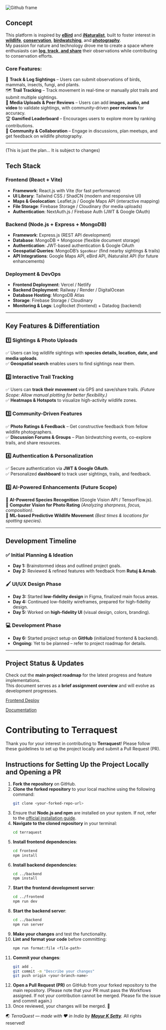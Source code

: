 ![Github frame](https://github.com/user-attachments/assets/80ab60b3-32fa-47b0-a837-e2d7981cd732)

## **Concept**  
This platform is inspired by [**eBird**](https://ebird.org/) and [**iNaturalist**](https://www.inaturalist.org/), built to foster interest in **[wildlife](https://en.wikipedia.org/wiki/Wildlife)**, **[conservation](https://en.wikipedia.org/wiki/Conservation_biology)**, **[birdwatching](https://en.wikipedia.org/wiki/Birdwatching)**, and **[photography](https://en.wikipedia.org/wiki/Photography)**.  
My passion for nature and technology drove me to create a space where enthusiasts can **[log, track, and share](https://en.wikipedia.org/wiki/Nature_journal)** their observations while contributing to conservation efforts.
 

### **Core Features:**  
📍 **Track & Log Sightings** – Users can submit observations of birds, mammals, insects, fungi, and plants.  
🗺️ **Trail Tracking** – Track movement in real-time or manually plot trails and submit multiple sightings.  
📸 **Media Uploads & Peer Reviews** – Users can add **images, audio, and video** to validate sightings, with community-driven **peer reviews** for accuracy.  
🏆 **Gamified Leaderboard** – Encourages users to explore more by ranking contributions.  
👥 **Community & Collaboration** – Engage in discussions, plan meetups, and get feedback on wildlife photography.  

---

(This is just the plan... It is subject to changes)

## **Tech Stack**  

### **Frontend (React + Vite)**  
- **Framework**: React.js with Vite (for fast performance)  
- **UI Library**: Tailwind CSS / ShadCN (modern and responsive UI)  
- **Maps & Geolocation**: Leaflet.js / Google Maps API (interactive mapping)  
- **File Storage**: Firebase Storage / Cloudinary (for media uploads)  
- **Authentication**: NextAuth.js / Firebase Auth (JWT & Google OAuth)  

### **Backend (Node.js + Express + MongoDB)**  
- **Framework**: Express.js (REST API development)  
- **Database**: MongoDB + Mongoose (flexible document storage)  
- **Authentication**: JWT-based authentication & Google OAuth  
- **Geospatial Queries**: MongoDB’s `$geoNear` (find nearby sightings & trails)  
- **API Integrations**: Google Maps API, eBird API, iNaturalist API (for future enhancements)  

### **Deployment & DevOps**  
- **Frontend Deployment**: Vercel / Netlify  
- **Backend Deployment**: Railway / Render / DigitalOcean  
- **Database Hosting**: MongoDB Atlas  
- **Storage**: Firebase Storage / Cloudinary  
- **Monitoring & Logs**: LogRocket (frontend) + Datadog (backend)  

---

## **Key Features & Differentiation**  

### **1️⃣ Sightings & Photo Uploads**  
✅ Users can log wildlife sightings with **species details, location, date, and media uploads**.  
✅ **Geospatial search** enables users to find sightings near them.  

### **2️⃣ Interactive Trail Tracking**  
✅ Users can **track their movement** via GPS and save/share trails. *(Future Scope: Allow manual plotting for better flexibility.)*  
✅ **Heatmaps & Hotspots** to visualize high-activity wildlife zones.  

### **3️⃣ Community-Driven Features**  
✅ **Photo Ratings & Feedback** – Get constructive feedback from fellow wildlife photographers.  
✅ **Discussion Forums & Groups** – Plan birdwatching events, co-explore trails, and share resources.  

### **4️⃣ Authentication & Personalization**  
✅ Secure authentication via **JWT & Google OAuth**.  
✅ Personalized **dashboard** to track user sightings, trails, and feedback.  

### **5️⃣ AI-Powered Enhancements (Future Scope)**  
🚀 **AI-Powered Species Recognition** (Google Vision API / TensorFlow.js).  
🚀 **Computer Vision for Photo Rating** *(Analyzing sharpness, focus, composition)*.  
🚀 **ML-based Predictive Wildlife Movement** *(Best times & locations for spotting species).*  

---

## **Development Timeline**  

### **✅ Initial Planning & Ideation**  
- **Day 1:** Brainstormed ideas and outlined project goals.  
- **Day 2:** Reviewed & refined features with feedback from **Rutuj & Arnab**.  

### **🖌️ UI/UX Design Phase**  
- **Day 3:** Started **low-fidelity design** in Figma, finalized main focus areas.  
- **Day 4:** Continued low-fidelity wireframes, prepared for high-fidelity design.  
- **Day 5:** Worked on **high-fidelity UI** (visual design, colors, branding).  

### **💻 Development Phase**  
- **Day 6:** Started project setup on **GitHub** (initialized frontend & backend).  
- **Ongoing:** Yet to be planned – refer to project roadmap for details.  

---

## **Project Status & Updates**  
Check out the **main project roadmap** for the latest progress and feature implementations.  
This document serves as a **brief assignment overview** and will evolve as development progresses.  

[Frontend Deploy](https://terraquest.netlify.app/)

[Documentation](https://docs.google.com/document/d/1U3TmqffF8EQVwXoUP9U88xDnMpCyP3nO3NMakEZGK_0/edit?usp=sharing)


# **Contributing to Terraquest**  
Thank you for your interest in contributing to **Terraquest**! Please follow these guidelines to set up the project locally and submit a Pull Request (PR).

## **Instructions for Setting Up the Project Locally and Opening a PR**
1. **Fork the repository** on GitHub.  
2. **Clone the forked repository** to your local machine using the following command:  
   ```sh
   git clone <your-forked-repo-url>
   ```
3. Ensure that **Node.js and npm** are installed on your system. If not, refer to the [official installation guide](https://docs.npmjs.com/downloading-and-installing-node-js-and-npm).  
4. **Navigate to the cloned repository** in your terminal:  
   ```sh
   cd terraquest
   ```
5. **Install frontend dependencies**:  
   ```sh
   cd frontend
   npm install
   ```
6. **Install backend dependencies**:  
   ```sh
   cd ../backend
   npm install
   ```
7. **Start the frontend development server**:  
   ```sh
   cd ../frontend
   npm run dev
   ```
8. **Start the backend server**:  
   ```sh
   cd ../backend
   npm run server
   ```
9. **Make your changes** and test the functionality.  
10. **Lint and format your code** before committing:  
    ```sh
    npm run format:file <file-path>
    ```
11. **Commit your changes**:  
    ```sh
    git add .
    git commit -m "Describe your changes"
    git push origin <your-branch-name>
    ```
12. **Open a Pull Request (PR)** on GitHub from your forked repository to the main repository. (Please note that your PR must pass the Workflows assigned. If not your contribution cannot be merged. Please fix the issue and commit again.)  
13. Once reviewed, your changes will be merged. 🎉

🌏 *TerraQuest — made with ❤️ in India by ***[Mayur K Setty](https://github.com/mayur-driod)***.* All rights reserved!
